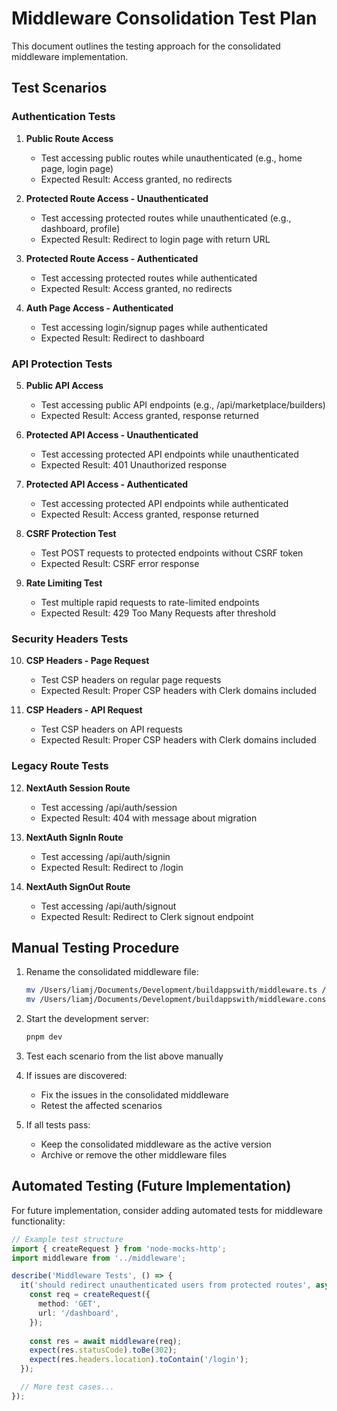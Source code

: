 # Middleware Consolidation Test Plan

This document outlines the testing approach for the consolidated middleware implementation.

## Test Scenarios

### Authentication Tests

1. **Public Route Access**
   - Test accessing public routes while unauthenticated (e.g., home page, login page)
   - Expected Result: Access granted, no redirects

2. **Protected Route Access - Unauthenticated**
   - Test accessing protected routes while unauthenticated (e.g., dashboard, profile)
   - Expected Result: Redirect to login page with return URL

3. **Protected Route Access - Authenticated**
   - Test accessing protected routes while authenticated
   - Expected Result: Access granted, no redirects

4. **Auth Page Access - Authenticated**
   - Test accessing login/signup pages while authenticated
   - Expected Result: Redirect to dashboard

### API Protection Tests

5. **Public API Access**
   - Test accessing public API endpoints (e.g., /api/marketplace/builders)
   - Expected Result: Access granted, response returned

6. **Protected API Access - Unauthenticated**
   - Test accessing protected API endpoints while unauthenticated
   - Expected Result: 401 Unauthorized response

7. **Protected API Access - Authenticated**
   - Test accessing protected API endpoints while authenticated
   - Expected Result: Access granted, response returned

8. **CSRF Protection Test**
   - Test POST requests to protected endpoints without CSRF token
   - Expected Result: CSRF error response

9. **Rate Limiting Test**
   - Test multiple rapid requests to rate-limited endpoints
   - Expected Result: 429 Too Many Requests after threshold

### Security Headers Tests

10. **CSP Headers - Page Request**
    - Test CSP headers on regular page requests
    - Expected Result: Proper CSP headers with Clerk domains included

11. **CSP Headers - API Request**
    - Test CSP headers on API requests
    - Expected Result: Proper CSP headers with Clerk domains included

### Legacy Route Tests

12. **NextAuth Session Route**
    - Test accessing /api/auth/session
    - Expected Result: 404 with message about migration

13. **NextAuth SignIn Route**
    - Test accessing /api/auth/signin
    - Expected Result: Redirect to /login

14. **NextAuth SignOut Route**
    - Test accessing /api/auth/signout
    - Expected Result: Redirect to Clerk signout endpoint

## Manual Testing Procedure

1. Rename the consolidated middleware file:
   ```bash
   mv /Users/liamj/Documents/Development/buildappswith/middleware.ts /Users/liamj/Documents/Development/buildappswith/middleware.original.ts
   mv /Users/liamj/Documents/Development/buildappswith/middleware.consolidated.ts /Users/liamj/Documents/Development/buildappswith/middleware.ts
   ```

2. Start the development server:
   ```bash
   pnpm dev
   ```

3. Test each scenario from the list above manually

4. If issues are discovered:
   - Fix the issues in the consolidated middleware
   - Retest the affected scenarios

5. If all tests pass:
   - Keep the consolidated middleware as the active version
   - Archive or remove the other middleware files

## Automated Testing (Future Implementation)

For future implementation, consider adding automated tests for middleware functionality:

```typescript
// Example test structure
import { createRequest } from 'node-mocks-http';
import middleware from '../middleware';

describe('Middleware Tests', () => {
  it('should redirect unauthenticated users from protected routes', async () => {
    const req = createRequest({
      method: 'GET',
      url: '/dashboard',
    });
    
    const res = await middleware(req);
    expect(res.statusCode).toBe(302);
    expect(res.headers.location).toContain('/login');
  });

  // More test cases...
});
```
